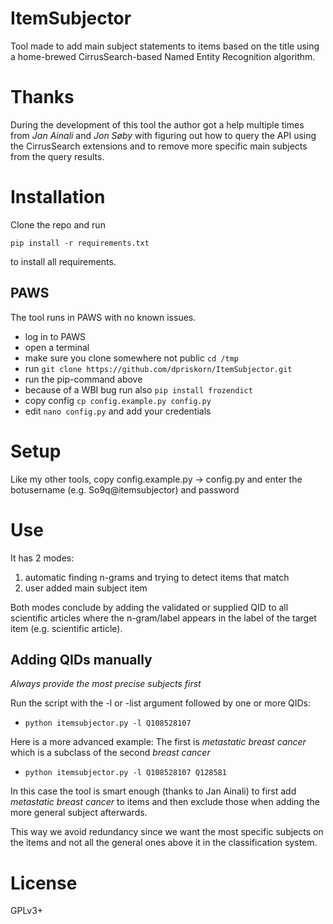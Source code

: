 # ItemSubjector
Tool made to add main subject statements to 
items based on the title using a home-brewed 
CirrusSearch-based Named Entity Recognition algorithm. 

# Thanks
During the development of this tool the author got a 
help multiple times from *Jan Ainali* and *Jon Søby*
with figuring out how to query the API using the 
CirrusSearch extensions and to remove more 
specific main subjects from the query results.

# Installation
Clone the repo and run

`pip install -r requirements.txt`

to install all requirements.

## PAWS
The tool runs in PAWS with no known 
issues.
* log in to PAWS
* open a terminal
* make sure you clone somewhere not public `cd /tmp`
* run `git clone https://github.com/dpriskorn/ItemSubjector.git`
* run the pip-command above
* because of a WBI bug run also `pip install frozendict`
* copy config `cp config.example.py config.py`
* edit `nano config.py` and add your credentials

# Setup
Like my other tools, copy config.example.py -> 
config.py and enter the botusername 
(e.g. So9q@itemsubjector) and password

# Use
It has 2 modes:
1) automatic finding n-grams and trying to 
   detect items that match
2) user added main subject item

Both modes conclude by adding the 
validated or supplied QID to all 
scientific articles where the 
n-gram/label appears in the label 
of the target item (e.g. scientific article).

## Adding QIDs manually
*Always provide the most precise subjects first*

Run the script with the -l or -list argument followed by one or more QIDs:
* `python itemsubjector.py -l Q108528107`
  
Here is a more advanced example:
The first is *metastatic breast cancer* which is a 
subclass of the second *breast cancer*
* `python itemsubjector.py -l Q108528107 Q128581`

In this case the tool is smart enough 
(thanks to Jan Ainali) to first add 
*metastatic breast cancer* to items 
and then exclude those when adding the 
more general subject afterwards.

This way we avoid redundancy since we 
want the most specific subjects on the 
items and not 
all the general ones above it in the 
classification system.

# License
GPLv3+